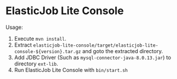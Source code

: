 # ElasticJob Lite Console

Usage:
1. Execute `mvn install`.
2. Extract `elasticjob-lite-console/target/elasticjob-lite-console-${version}.tar.gz` and goto the extracted directory.
3. Add JDBC Driver (Such as `mysql-connector-java-8.0.13.jar`) to directory `ext-lib`.
4. Run ElasticJob Lite Console with `bin/start.sh`
